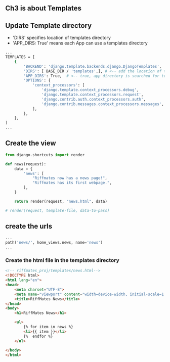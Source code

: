 ## Ch3 is about Templates

## Update Template directory
- 'DIRS' specifies location of templates directory
- 'APP_DIRS: True' means each App can use a templates directory

```sh
...
TEMPLATES = [
    {
        'BACKEND': 'django.template.backends.django.DjangoTemplates',
        'DIRS': [ BASE_DIR / 'templates',], # <-- add the location of templates
        'APP_DIRS': True,  # <-- true, app directory is searched for templates dir
        'OPTIONS': {
            'context_processors': [
                'django.template.context_processors.debug',
                'django.template.context_processors.request',
                'django.contrib.auth.context_processors.auth',
                'django.contrib.messages.context_processors.messages',
            ],
        },
    },
]
...
```

## Create the view
```python
from django.shortcuts import render

def news(request):
    data = {
        'news': [
            "Riffmates now has a news page!",
            "Riffmates has its first webpage.",
        ],
    }

    return render(request, "news.html", data)

# render(request, template-file, data-to-pass)
```

## create the urls
``` python
...
path('news/', home_views.news, name='news')
...
```

### Create the html file in the templates directory
```html
<!-- riffmates_proj/templates/news.html-->
<!DOCTYPE html>
<html lang="en">
<head>
    <meta charset="UTF-8">
    <meta name="viewport" content="width=device-width, initial-scale=1.0">
    <title>RiffMates News</title>
</head>
<body>
    <h1>RiffMates News</h1>

    <ul>
        {% for item in news %}
        <li>{{ item }}</li>
        {%  endfor %}
    </ul>
    
</body>
</html>
```